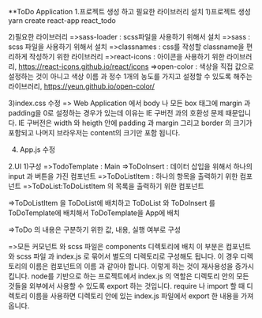 **ToDo Application
1.프로젝트 생성 하고 필요한 라이브러리 설치
1)프로젝트 생성
yarn create react-app react_todo

2)필요한 라이브러리
=>sass-loader : scss파일을 사용하기 위해서 설치
=>sass : scss 파일을 사용하기 위해서 설치
=>classnames : css를 작성할 classname을 편리하게 작성하기 위한 라이브러리
=>react-icons : 아이콘을 사용하기 위한 라이브러리, https://react-icons.github.io/react/icons
=>open-color : 색상을 직접 값으로 설정하는 것이 아니고 색상 이름 과 정수 1개의 농도를 가지고 설정할 수 있도록 해주는 라이브러리, https://yeun.github.io/open-color/

3)index.css 수정
=> Web Application 에서 body 나 모든 box 태그에 margin 과 padding을 0로 설정하는 경우가 있는데 이유는 IE 구버전 과의 호환성 문제 때문입니다.
IE 구버전은 width 와 heigth 안에 padding 과 margin 그리고 border 의 크기가 포함되고 나머지 브라우저는 content의 크기만 포함 됩니다.

4) App.js 수정

2.UI
1)구성
=>TodoTemplate : Main
=>ToDoInsert : 데이터 삽입을 위해서 하나의 input 과 버튼을 가진 컴포넌트
=>ToDoListItem : 하나의 항목을 출력하기 위한 컴포넌트
=>ToDoList:ToDoListItem 의 목록을 출력하기 위한 컴포넌트

=>ToDoListItem 을 ToDoList에 배치하고 ToDoList 와 ToDoInsert 를 ToDoTemplate에 배치해서 ToDoTemplate을 App에 배치

=>ToDo 의 내용은 구분하기 위한 값, 내용, 실행 여부로 구성

=>모든 커모넌트 와 scss 파일은 components 디렉토리에 배치
이 부분은 컴포넌트 와 scss 파일 과 index.js 로 묶어서 별도의 디렉토리로 구성해도 됩니다.
이 경우 디렉토리의 이름은 컴포넌트의 이름 과 같아야 합니다.
이렇게 하는 것이 재사용성을 증가시킵니다.
node를 기반으로 하는 프로젝트에서 index.js 의 역할은 디렉토리 안의 모든 것들을 외부에서 사용할 수 있도록 export 하는 것입니다.
require 나 import 할 때 디렉토리 이름을 사용하면 디렉토리 안에 있는 index.js 파일에서 export 한 내용을 가져옵니다.
